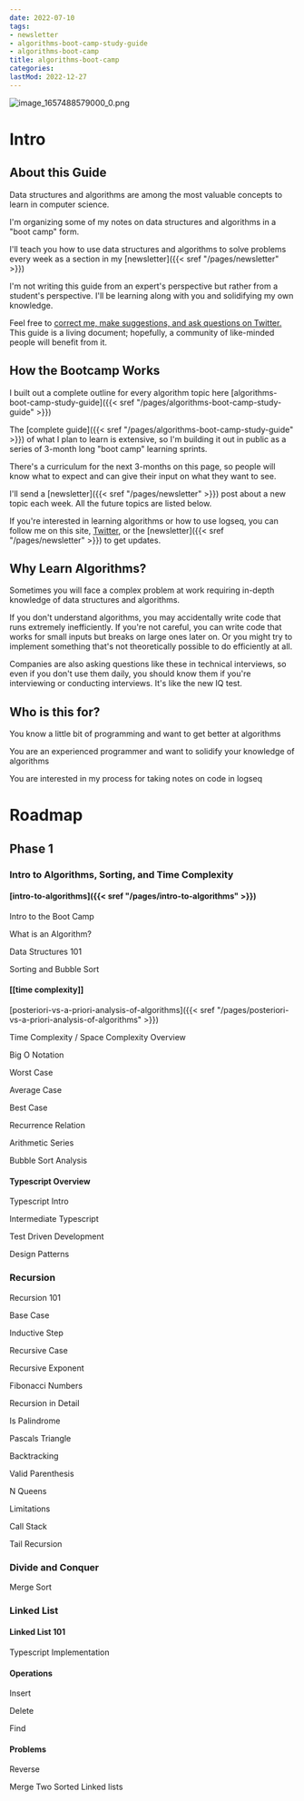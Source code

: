 ```yaml
---
date: 2022-07-10
tags:
- newsletter
- algorithms-boot-camp-study-guide
- algorithms-boot-camp
title: algorithms-boot-camp
categories:
lastMod: 2022-12-27
---
```

![image_1657488579000_0.png](/assets/image_1657488579000_0_1672131758605_0.png)

# Intro

## About this Guide

Data structures and algorithms are among the most valuable concepts to learn in computer science.

I'm organizing some of my notes on data structures and algorithms in a "boot camp" form.

I'll teach you how to use data structures and algorithms to solve problems every week as a section in my [newsletter]({{< sref "/pages/newsletter" >}})

I'm not writing this guide from an expert's perspective but rather from a student's perspective. I'll be learning along with you and solidifying my own knowledge.

Feel free to [correct me, make suggestions, and ask questions on Twitter.](https://twitter.com/Bsunter) This guide is a living document; hopefully, a community of like-minded people will benefit from it.

## How the Bootcamp Works

I built out a complete outline for every algorithm topic here [algorithms-boot-camp-study-guide]({{< sref "/pages/algorithms-boot-camp-study-guide" >}})

The [complete guide]({{< sref "/pages/algorithms-boot-camp-study-guide" >}}) of what I plan to learn is extensive, so I'm building it out in public as a series of 3-month long "boot camp" learning sprints.

There's a curriculum for the next 3-months on this page, so people will know what to expect and can give their input on what they want to see.

I'll send a [newsletter]({{< sref "/pages/newsletter" >}}) post about a new topic each week. All the future topics are listed below.

If you're interested in learning algorithms or how to use logseq, you can follow me on this site, [Twitter](https://twitter.com/Bsunter), or the [newsletter]({{< sref "/pages/newsletter" >}}) to get updates.

## Why Learn Algorithms?

Sometimes you will face a complex problem at work requiring in-depth knowledge of data structures and algorithms.

If you don't understand algorithms, you may accidentally write code that runs extremely inefficiently. If you're not careful, you can write code that works for small inputs but breaks on large ones later on. Or you might try to implement something that's not theoretically possible to do efficiently at all.

Companies are also asking questions like these in technical interviews, so even if you don't use them daily, you should know them if you're interviewing or conducting interviews. It's like the new IQ test.

## Who is this for?

You know a little bit of programming and want to get better at algorithms

You are an experienced programmer and want to solidify your knowledge of algorithms

You are interested in my process for taking notes on code in logseq

# Roadmap

## Phase 1

### Intro to Algorithms, Sorting, and Time Complexity

#### [intro-to-algorithms]({{< sref "/pages/intro-to-algorithms" >}})

Intro to the Boot Camp

What is an Algorithm?

Data Structures 101

Sorting and Bubble Sort

#### [[time complexity]]

[posteriori-vs-a-priori-analysis-of-algorithms]({{< sref "/pages/posteriori-vs-a-priori-analysis-of-algorithms" >}})

Time Complexity / Space Complexity Overview

Big O Notation


Worst Case

Average Case

Best Case

Recurrence Relation

Arithmetic Series

Bubble Sort Analysis

#### Typescript Overview

Typescript Intro

Intermediate Typescript

Test Driven Development

Design Patterns

### Recursion

Recursion 101


Base Case

Inductive Step

Recursive Case

Recursive Exponent

Fibonacci Numbers

Recursion in Detail


Is Palindrome

Pascals Triangle

Backtracking


Valid Parenthesis

N Queens

Limitations


Call Stack

Tail Recursion

### Divide and Conquer

Merge Sort

### Linked List

#### Linked List 101


Typescript Implementation

#### Operations


Insert

Delete

Find

#### Problems


Reverse

Merge Two Sorted Linked lists
